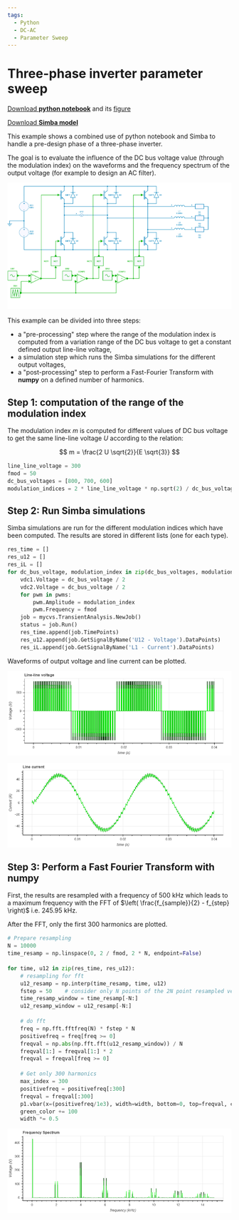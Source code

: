 ```yaml
---
tags:
  - Python
  - DC-AC
  - Parameter Sweep
---
```


# Three-phase inverter parameter sweep

[Download **python notebook**](Three-phase-inverter_parametersweep.ipynb) and its [figure](fig/three-phase-inverter.png)

[Download **Simba model**](Three-phase-inverter.jsimba)


This example shows a combined use of python notebook and Simba to handle a pre-design phase of a three-phase inverter.

The goal is to evaluate the influence of the DC bus voltage value (through the modulation index) on the waveforms and the frequency spectrum of the output voltage (for example to design an AC filter).

![three phase inverter](fig/three-phase-inverter.png)

This example can be divided into three steps:

* a "pre-processing" step where the range of the modulation index is computed from a variation range of the DC bus voltage to get a constant defined output line-line voltage,
* a simulation step which runs the Simba simulations for the different output voltages,
* a "post-processing" step to perform a Fast-Fourier Transform with **numpy** on a defined number of harmonics.

## Step 1: computation of the range of the modulation index

The modulation index $m$ is computed for different values of DC bus voltage to get the same line-line voltage $U$ according to the relation:

$$ m = \frac{2 U \sqrt{2}}{E \sqrt{3}} $$

``` py
line_line_voltage = 300
fmod = 50
dc_bus_voltages = [800, 700, 600]
modulation_indices = 2 * line_line_voltage * np.sqrt(2) / dc_bus_voltages / np.sqrt(3)
```

## Step 2: Run Simba simulations

Simba simulations are run for the different modulation indices which have been computed. The results are stored in different lists (one for each type).

``` py
res_time = []
res_u12 = []
res_iL = []
for dc_bus_voltage, modulation_index in zip(dc_bus_voltages, modulation_indices):
    vdc1.Voltage = dc_bus_voltage / 2
    vdc2.Voltage = dc_bus_voltage / 2
    for pwm in pwms:
        pwm.Amplitude = modulation_index
        pwm.Frequency = fmod
    job = mycvs.TransientAnalysis.NewJob()
    status = job.Run()
    res_time.append(job.TimePoints)
    res_u12.append(job.GetSignalByName('U12 - Voltage').DataPoints) 
    res_iL.append(job.GetSignalByName('L1 - Current').DataPoints)
```
Waveforms of output voltage and line current can be plotted.

![Line-line voltage](fig/line_line_voltage.png)

![Line current](fig/line_current.png)

## Step 3: Perform a Fast Fourier Transform with numpy

First, the results are resampled with a frequency of 500 kHz which leads to a maximum frequency with the FFT of $\left( \frac{f_{sample}}{2} - f_{step} \right)$ i.e. 245.95 kHz.

After the FFT, only the first 300 harmonics are plotted.

``` py
# Prepare resampling
N = 10000
time_resamp = np.linspace(0, 2 / fmod, 2 * N, endpoint=False)

for time, u12 in zip(res_time, res_u12):
    # resampling for fft
    u12_resamp = np.interp(time_resamp, time, u12)
    fstep = 50    # consider only N points of the 2N point resampled vector
    time_resamp_window = time_resamp[-N:]
    u12_resamp_window = u12_resamp[-N:]
    
    # do fft
    freq = np.fft.fftfreq(N) * fstep * N
    positivefreq = freq[freq >= 0]
    freqval = np.abs(np.fft.fft(u12_resamp_window)) / N
    freqval[1:] = freqval[1:] * 2
    freqval = freqval[freq >= 0]

    # Get only 300 harmonics
    max_index = 300
    positivefreq = positivefreq[:300]
    freqval = freqval[:300]
    p1.vbar(x=(positivefreq/1e3), width=width, bottom=0, top=freqval, color=(0, green_color, 0))
    green_color += 100
    width *= 0.5
``` 

![voltage frequency spectrum](fig/voltage_frequency_spectrum.png)